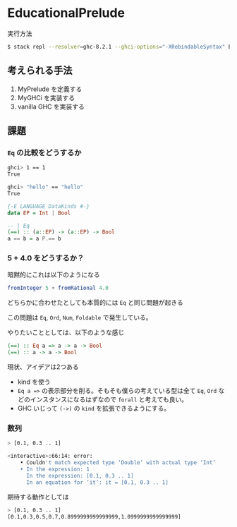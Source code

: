 # EducationalPrelude

実行方法

```bash
$ stack repl --resolver=ghc-8.2.1 --ghci-options="-XRebindableSyntax" EducationalPrelude.hs
```

## 考えられる手法

1. MyPrelude を定義する
2. MyGHCi を実装する
3. vanilla GHC を実装する

## 課題

### `Eq` の比較をどうするか

```bash
ghci> 1 == 1
True

ghci> "hello" == "hello"
True
```

```haskell
{-E LANGUAGE DataKinds #-}
data EP = Int | Bool

-- | Eq
(==) :: (a::EP) -> (a::EP) -> Bool
a == b = a P.== b
```


### 5 + 4.0 をどうするか？

暗黙的にこれは以下のようになる

```haskell
fromInteger 5 + fromRational 4.0
```

どちらかに合わせたとしても本質的には `Eq` と同じ問題が起きる

この問題は `Eq`, `Ord`, `Num`, `Foldable` で発生している。

やりたいこととしては、以下のような感じ

```haskell
(==) :: Eq a => a -> a -> Bool
(==) :: a -> a -> Bool
```

現状、アイデアは2つある

- kind を使う
- `Eq a =>` の表示部分を削る。そもそも僕らの考えている型は全て `Eq`, `Ord` などのインスタンスになるはずなので `forall` と考えても良い。
- GHC いじって `(->)` の `kind` を拡張できるようにする。

### 数列

```bash
> [0.1, 0.3 .. 1]

<interactive>:66:14: error:
    • Couldn't match expected type ‘Double’ with actual type ‘Int’
    • In the expression: 1
      In the expression: [0.1, 0.3 .. 1]
      In an equation for ‘it’: it = [0.1, 0.3 .. 1]
```

期待する動作としては

```bash
> [0.1, 0.3 .. 1]
[0.1,0.3,0.5,0.7,0.8999999999999999,1.0999999999999999]
```